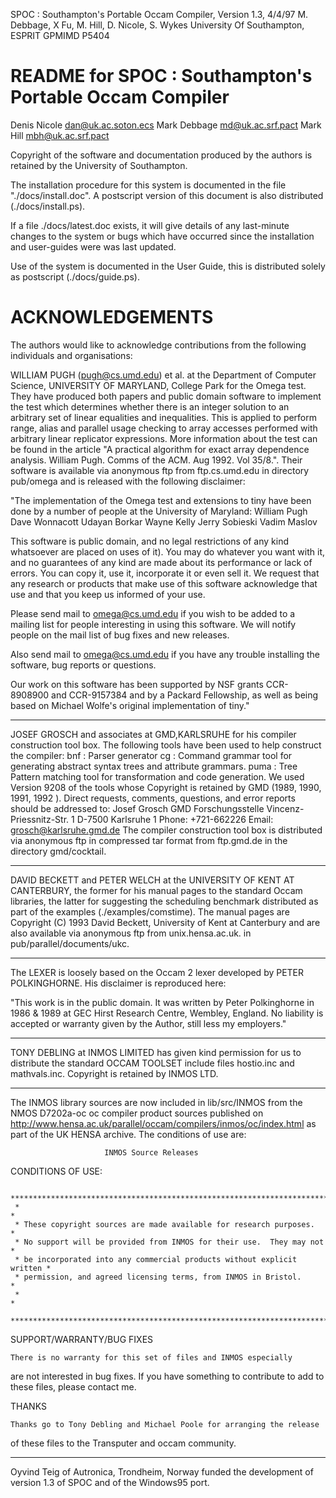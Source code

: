SPOC : Southampton's Portable Occam Compiler, Version 1.3, 4/4/97
M. Debbage, X Fu, M. Hill, D. Nicole, S. Wykes  University Of Southampton, ESPRIT GPMIMD P5404

README for SPOC : Southampton's Portable Occam Compiler
=======================================================

Denis Nicole	dan@uk.ac.soton.ecs
Mark Debbage	md@uk.ac.srf.pact
Mark Hill	mbh@uk.ac.srf.pact

Copyright of the software and documentation produced 
by the authors is retained by the University of Southampton.

The installation procedure for this system is documented
in the file "./docs/install.doc". A postscript version
of this document is also distributed (./docs/install.ps).

If a file ./docs/latest.doc exists, it will give details of any
last-minute changes to the system or bugs which have occurred since the
installation and user-guides were was last updated.

Use of the system is documented in the User Guide, this is distributed
solely as postscript (./docs/guide.ps).

ACKNOWLEDGEMENTS
================

The authors would like to acknowledge contributions from
the following individuals and organisations:

WILLIAM PUGH (pugh@cs.umd.edu) et al. at the Department of
Computer Science, UNIVERSITY OF MARYLAND, College Park for
the Omega test.  They have produced both papers and public 
domain software to implement the test which determines
whether there is an integer solution to an arbitrary
set of linear equalities and inequalities.  This is applied
to perform range, alias and parallel usage checking to
array accesses performed with arbitrary linear replicator 
expressions. More information about the test can be found
in the article "A practical algorithm for exact array
dependence analysis. William Pugh. Comms of the ACM. Aug 1992.
Vol 35/8.". Their software is available via anonymous ftp
from ftp.cs.umd.edu in directory pub/omega and is released 
with the following disclaimer:

 "The implementation of the Omega test and extensions to tiny have
  been done by a number of people at the University of Maryland:
        William Pugh
        Dave Wonnacott
        Udayan Borkar
        Wayne Kelly
        Jerry Sobieski
        Vadim Maslov

  This software is public domain, and no legal restrictions of any
  kind whatsoever are placed on uses of it). You may do whatever you want 
  with it, and no guarantees of any kind are made about its performance or 
  lack of errors. You can copy it, use it, incorporate it or even sell it.
  We request that any research or products that make use of this software 
  acknowledge that use and that you keep us informed of your use.

  Please send mail to omega@cs.umd.edu if you wish to be added to a mailing
  list for people interesting in using this software. We will notify
  people on the mail list of bug fixes and new releases.

  Also send mail to omega@cs.umd.edu if you have any trouble installing
  the software, bug reports or questions. 

  Our work on this software has been supported by NSF grants CCR-8908900 and 
  CCR-9157384 and by a Packard Fellowship, as well as being based on
  Michael Wolfe's original implementation of tiny."

---------------------

JOSEF GROSCH and associates at GMD,KARLSRUHE for his compiler construction
tool box. The following tools have been used to help construct the
compiler:
  bnf  : Parser generator
  cg   : Command grammar tool for generating abstract syntax trees and
          attribute grammars.
  puma : Tree Pattern matching tool for transformation and code generation.
We used Version 9208 of the tools whose Copyright is retained by GMD (1989, 
1990, 1991, 1992 ). Direct requests, comments, questions, and 
error reports should be addressed to:
   Josef Grosch
   GMD Forschungsstelle
   Vincenz-Priessnitz-Str. 1
   D-7500 Karlsruhe 1
   Phone: +721-662226
   Email: grosch@karlsruhe.gmd.de
The compiler construction tool box is distributed via anonymous ftp in
compressed tar format from ftp.gmd.de in the directory gmd/cocktail.

---------------------

DAVID BECKETT and PETER WELCH at the UNIVERSITY OF KENT AT CANTERBURY,
the former for his manual pages to the standard Occam libraries, the latter
for suggesting the scheduling benchmark distributed as part of the
examples (./examples/comstime). The manual pages are 
Copyright (C) 1993 David  Beckett,  University of Kent at Canterbury 
and are also available via anonymous
ftp from unix.hensa.ac.uk. in pub/parallel/documents/ukc.

---------------------

The LEXER is loosely based on the Occam 2 lexer developed by
PETER POLKINGHORNE. His disclaimer is reproduced here:

 "This work is in the public domain.
  It was written by Peter Polkinghorne in 1986 & 1989 at
  GEC Hirst Research Centre, Wembley, England.
  No liability is accepted or warranty given by the Author,
  still less my employers."
 
---------------------

TONY DEBLING at INMOS LIMITED has given kind permission for us
to distribute the standard OCCAM TOOLSET include files hostio.inc and mathvals.inc.
Copyright is retained by INMOS LTD.

---------------------

The INMOS library sources are now included in lib/src/INMOS from the NMOS D7202a-oc 
oc compiler product sources published on 
	http://www.hensa.ac.uk/parallel/occam/compilers/inmos/oc/index.html
as part of the UK HENSA archive.   The conditions of use are:
 
                         INMOS Source Releases
  
  CONDITIONS OF USE:
  
     *************************************************************************
     *                                                                       *
     * These copyright sources are made available for research purposes.     *
     * No support will be provided from INMOS for their use.  They may not   *
     * be incorporated into any commercial products without explicit written *
     * permission, and agreed licensing terms, from INMOS in Bristol.        *
     *                                                                       *
     *************************************************************************
  
  SUPPORT/WARRANTY/BUG FIXES
  
    There is no warranty for this set of files and INMOS especially
  are not interested in bug fixes.  If you have something to contribute to
  add to these files, please contact me.
  
  
  THANKS
  
    Thanks go to Tony Debling and Michael Poole for arranging the release
  of these files to the Transputer and occam community.

---------------------

Oyvind Teig of Autronica, Trondheim, Norway funded the development of version 1.3
of SPOC and of the Windows95 port.
